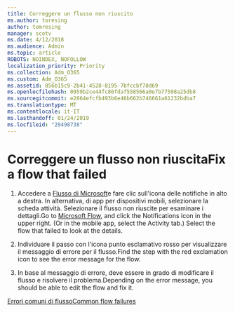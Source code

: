 ```yaml
---
title: Correggere un flusso non riuscito
ms.author: toresing
author: tomresing
manager: scotv
ms.date: 4/12/2018
ms.audience: Admin
ms.topic: article
ROBOTS: NOINDEX, NOFOLLOW
localization_priority: Priority
ms.collection: Adm_O365
ms.custom: Adm_O365
ms.assetid: 856b15c9-2b41-4528-8195-7bfccbf78d69
ms.openlocfilehash: 0959b2ce44fc80fdaf558566a0e7b77598a25db8
ms.sourcegitcommit: e2864efcfb493b6e46b662b746661a61232bdba7
ms.translationtype: MT
ms.contentlocale: it-IT
ms.lasthandoff: 01/24/2019
ms.locfileid: "29498738"
---
```

# <a name="fix-a-flow-that-failed"></a><span data-ttu-id="6d346-102">Correggere un flusso non riuscita</span><span class="sxs-lookup"><span data-stu-id="6d346-102">Fix a flow that failed</span></span>

1. <span data-ttu-id="6d346-p101">Accedere a [Flusso di Microsoft](https://flow.microsoft.com/)e fare clic sull'icona delle notifiche in alto a destra. In alternativa, di app per dispositivi mobili, selezionare la scheda attività. Selezionare il flusso non riuscite per esaminare i dettagli.</span><span class="sxs-lookup"><span data-stu-id="6d346-p101">Go to [Microsoft Flow](https://flow.microsoft.com/), and click the Notifications icon in the upper right. (Or in the mobile app, select the Activity tab.) Select the flow that failed to look at the details.</span></span>
    
2. <span data-ttu-id="6d346-105">Individuare il passo con l'icona punto esclamativo rosso per visualizzare il messaggio di errore per il flusso.</span><span class="sxs-lookup"><span data-stu-id="6d346-105">Find the step with the red exclamation icon to see the error message for the flow.</span></span>
    
3. <span data-ttu-id="6d346-106">In base al messaggio di errore, deve essere in grado di modificare il flusso e risolvere il problema.</span><span class="sxs-lookup"><span data-stu-id="6d346-106">Depending on the error message, you should be able to edit the flow and fix it.</span></span> 
    
[<span data-ttu-id="6d346-107">Errori comuni di flusso</span><span class="sxs-lookup"><span data-stu-id="6d346-107">Common flow failures</span></span>](https://go.microsoft.com/fwlink/?linkid=872110)
  

